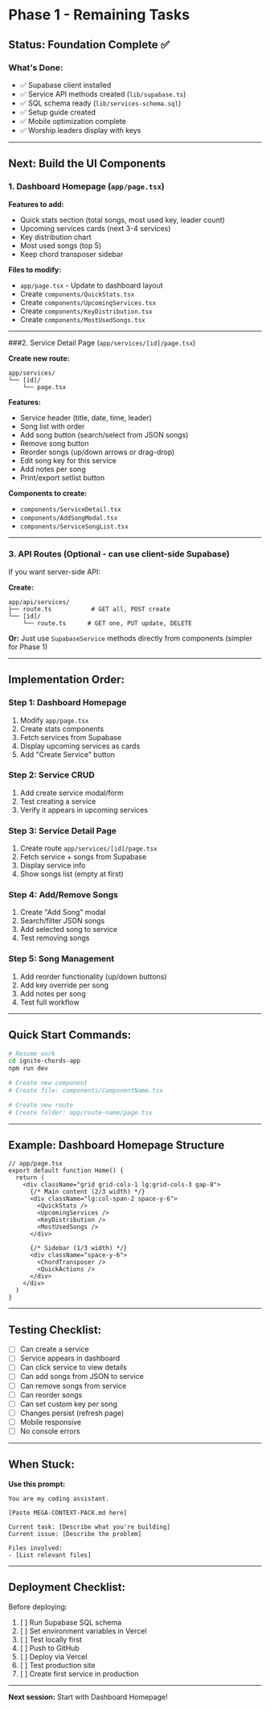 # Phase 1 - Remaining Tasks

## Status: Foundation Complete ✅

### What's Done:
- ✅ Supabase client installed
- ✅ Service API methods created (`lib/supabase.ts`)
- ✅ SQL schema ready (`lib/services-schema.sql`)
- ✅ Setup guide created
- ✅ Mobile optimization complete
- ✅ Worship leaders display with keys

---

## Next: Build the UI Components

### 1. Dashboard Homepage (`app/page.tsx`)

**Features to add:**
- Quick stats section (total songs, most used key, leader count)
- Upcoming services cards (next 3-4 services)
- Key distribution chart
- Most used songs (top 5)
- Keep chord transposer sidebar

**Files to modify:**
- `app/page.tsx` - Update to dashboard layout
- Create `components/QuickStats.tsx`
- Create `components/UpcomingServices.tsx`
- Create `components/KeyDistribution.tsx`
- Create `components/MostUsedSongs.tsx`

---

###2. Service Detail Page (`app/services/[id]/page.tsx`)

**Create new route:**
```
app/services/
└── [id]/
    └── page.tsx
```

**Features:**
- Service header (title, date, time, leader)
- Song list with order
- Add song button (search/select from JSON songs)
- Remove song button
- Reorder songs (up/down arrows or drag-drop)
- Edit song key for this service
- Add notes per song
- Print/export setlist button

**Components to create:**
- `components/ServiceDetail.tsx`
- `components/AddSongModal.tsx`
- `components/ServiceSongList.tsx`

---

### 3. API Routes (Optional - can use client-side Supabase)

If you want server-side API:

**Create:**
```
app/api/services/
├── route.ts           # GET all, POST create
└── [id]/
    └── route.ts      # GET one, PUT update, DELETE
```

**Or:** Just use `SupabaseService` methods directly from components (simpler for Phase 1)

---

## Implementation Order:

### Step 1: Dashboard Homepage
1. Modify `app/page.tsx`
2. Create stats components
3. Fetch services from Supabase
4. Display upcoming services as cards
5. Add "Create Service" button

### Step 2: Service CRUD
1. Add create service modal/form
2. Test creating a service
3. Verify it appears in upcoming services

### Step 3: Service Detail Page
1. Create route `app/services/[id]/page.tsx`
2. Fetch service + songs from Supabase
3. Display service info
4. Show songs list (empty at first)

### Step 4: Add/Remove Songs
1. Create "Add Song" modal
2. Search/filter JSON songs
3. Add selected song to service
4. Test removing songs

### Step 5: Song Management
1. Add reorder functionality (up/down buttons)
2. Add key override per song
3. Add notes per song
4. Test full workflow

---

## Quick Start Commands:

```bash
# Resume work
cd ignite-chords-app
npm run dev

# Create new component
# Create file: components/ComponentName.tsx

# Create new route
# Create folder: app/route-name/page.tsx
```

---

## Example: Dashboard Homepage Structure

```tsx
// app/page.tsx
export default function Home() {
  return (
    <div className="grid grid-cols-1 lg:grid-cols-3 gap-8">
      {/* Main content (2/3 width) */}
      <div className="lg:col-span-2 space-y-6">
        <QuickStats />
        <UpcomingServices />
        <KeyDistribution />
        <MostUsedSongs />
      </div>

      {/* Sidebar (1/3 width) */}
      <div className="space-y-6">
        <ChordTransposer />
        <QuickActions />
      </div>
    </div>
  )
}
```

---

## Testing Checklist:

- [ ] Can create a service
- [ ] Service appears in dashboard
- [ ] Can click service to view details
- [ ] Can add songs from JSON to service
- [ ] Can remove songs from service
- [ ] Can reorder songs
- [ ] Can set custom key per song
- [ ] Changes persist (refresh page)
- [ ] Mobile responsive
- [ ] No console errors

---

## When Stuck:

**Use this prompt:**
```
You are my coding assistant.

[Paste MEGA-CONTEXT-PACK.md here]

Current task: [Describe what you're building]
Current issue: [Describe the problem]

Files involved:
- [List relevant files]
```

---

## Deployment Checklist:

Before deploying:
1. [ ] Run Supabase SQL schema
2. [ ] Set environment variables in Vercel
3. [ ] Test locally first
4. [ ] Push to GitHub
5. [ ] Deploy via Vercel
6. [ ] Test production site
7. [ ] Create first service in production

---

**Next session:** Start with Dashboard Homepage!
